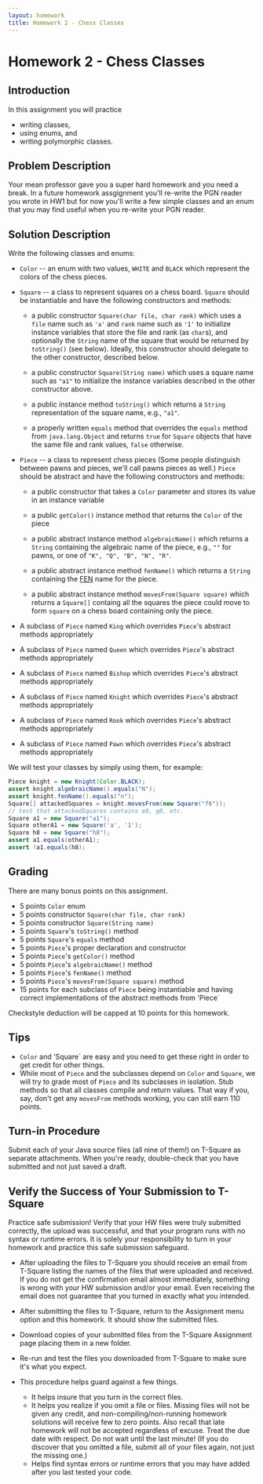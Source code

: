 ```yaml
---
layout: homework
title: Homework 2 - Chess Classes
---
```


# Homework 2 - Chess Classes

## Introduction

In this assignment you will practice

- writing classes,
- using enums, and
- writing polymorphic classes.

## Problem Description

Your mean professor gave you a super hard homework and you need a break. In a future homework assgignment you'll re-write the PGN reader you wrote in HW1 but for now you'll write a few simple classes and an enum that you may find useful when you re-write your PGN reader.

## Solution Description

Write the following classes and enums:

- `Color` -- an enum with two values, `WHITE` and `BLACK` which represent the colors of the chess pieces.

- `Square` -- a class to represent squares on a chess board. `Square` should be instantiable and have the following constructors and methods:

  - a public constructor `Square(char file, char rank)` which uses a `file` name such as `'a'` and `rank` name such as `'1'` to  initialize instance variables that store the file and rank (as `char`s), and optionally the `String` name of the square that would be returned by `toString()` (see below). Ideally, this constructor should delegate to the other constructor, described below.

  - a public constructor `Square(String name)` which uses a square name such as `"a1"` to initialize the instance variables described in the other constructor above.

  - a public instance method `toString()` which returns a `String` representation of the square name, e.g., `"a1"`.

  - a properly written `equals` method that overrides the `equals` method from `java.lang.Object` and returns `true` for `Square` objects that have the same file and rank values, `false` otherwise.

- `Piece` -- a class to represent chess pieces (Some people distinguish between pawns and pieces, we'll call pawns pieces as well.) `Piece` should be abstract and have the following constructors and methods:

  - a public constructor that takes a `Color` parameter and stores its value in an instance variable

  - a public `getColor()` instance method that returns the `Color` of the piece

  - a public abstract instance method `algebraicName()` which returns a `String` containing the algebraic name of the piece, e.g., `""` for  pawns, or one of `"K", "Q", "B", "N", "R"`.

  - a public abstract instance method `fenName()` which returns a `String` containing the [FEN](http://www.saremba.de/chessgml/standards/pgn/pgn-complete.htm#c16.1) name for the piece.

  - a public abstract instance method `movesFrom(Square square)` which returns a `Square[]` containg all the squares the piece could move to form `square` on a chess board containing only the piece.

- A subclass of `Piece` named `King` which overrides `Piece`'s abstract methods appropriately
- A subclass of `Piece` named `Queen` which overrides `Piece`'s abstract methods appropriately
- A subclass of `Piece` named `Bishop` which overrides `Piece`'s abstract methods appropriately
- A subclass of `Piece` named `Knight` which overrides `Piece`'s abstract methods appropriately
- A subclass of `Piece` named `Rook` which overrides `Piece`'s abstract methods appropriately
- A subclass of `Piece` named `Pawn` which overrides `Piece`'s abstract methods appropriately

We will test your classes by simply using them, for example:

```Java
Piece knight = new Knight(Color.BLACK);
assert knight.algebraicName().equals("N");
assert knight.fenName().equals("n");
Square[] attackedSquares = knight.movesFrom(new Square("f6"));
// test that attackedSquares contains e8, g8, etc.
Square a1 = new Square("a1");
Square otherA1 = new Square('a', '1');
Square h8 = new Square("h8");
assert a1.equals(otherA1);
assert !a1.equals(h8);
```

## Grading

There are many bonus points on this assignment.

- 5 points `Color` enum
- 5 points constructor `Square(char file, char rank)`
- 5 points constructor `Square(String name)`
- 5 points `Square`'s `toString()` method
- 5 points `Square`'s `equals` method
- 5 points `Piece`'s proper declaration and constructor
- 5 points `Piece`'s `getColor()` method
- 5 points `Piece`'s `algebraicName()` method
- 5 points `Piece`'s `fenName()` method
- 5 points `Piece`'s `movesFrom(Square square)` method
- 15 points for each subclass of `Piece` being instantiable and having correct implementations of the abstract methods from 'Piece`

Checkstyle deduction will be capped at 10 points for this homework.

## Tips

- `Color` and 'Square` are easy and you need to get these right in order to get credit for other things.
- While most of `Piece` and the subclasses depend on `Color` and `Square`, we will try to grade most of `Piece` and its subclasses in isolation. Stub methods so that all classes compile and return values. That way if you, say, don't get any `movesFrom` methods working, you can still earn 110 points.

## Turn-in Procedure

Submit each of your Java source files (all nine of them!) on T-Square as separate attachments.  When you're ready, double-check that you have submitted and not just saved a draft.

## Verify the Success of Your Submission to T-Square

Practice safe submission! Verify that your HW files were truly submitted correctly, the upload was successful, and that your program runs with no syntax or runtime errors. It is solely your responsibility to turn in your homework and practice this safe submission safeguard.

- After uploading the files to T-Square you should receive an email from T-Square listing the names of the files that were uploaded and received. If you do not get the confirmation email almost immediately, something is wrong with your HW submission and/or your email. Even receiving the email does not guarantee that you turned in exactly what you intended.
- After submitting the files to T-Square, return to the Assignment menu option and this homework. It should show the submitted files.
- Download copies of your submitted files from the T-Square Assignment page placing them in a new folder.
- Re-run and test the files you downloaded from T-Square to make sure it's what you expect.
- This procedure helps guard against a few things.

    - It helps insure that you turn in the correct files.
    - It helps you realize if you omit a file or files. Missing files will not be given any credit, and non-compiling/non-running homework solutions will receive few to zero points. Also recall that late homework will not be accepted regardless of excuse. Treat the due date with respect.  Do not wait until the last minute!
(If you do discover that you omitted a file, submit all of your files again, not just the missing one.)
    - Helps find syntax errors or runtime errors that you may have added after you last tested your code.
